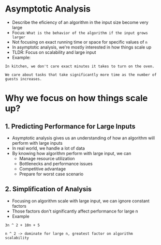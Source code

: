 # Asymptotic Analysis
- Describe the eficiency of an algorithm in the input size become very large
- Focus: `What is the behavior of the algorithm if the input grows larger`
- Not focusing on exact running time or space for specific values of `n`
- In asymptotic analysis, we're mostly interested in how things scale up
- TLDR: Focus on scalability and large input
- Example:

```
In kitchen, we don't care exact minutes it takes to turn on the oven.

We care about tasks that take significantly more time as the number of guests increases.
```

# Why we focus on how things scale up?

## 1. Predicting Performance for Large Inputs

- Asymptotic analysis gives us an understanding of how an algorithm will perform with large inputs
- In real world, we handle a lot of data
- By knowing how algorithm perform with large input, we can
  - Manage resource utilization
  - Bottlenecks and performance issues
  - Competitive advantage
  - Prepare for worst case scenario

## 2. Simplification of Analysis

- Focusing on algorithm scale with large input, we can ignore constant factors
- Those factors don't significantly affect performance for large n
- Example

```
3n ^ 2 + 10n + 5

n ^ 2 -> dominate for large n, greatest factor on algorithm scalability
```